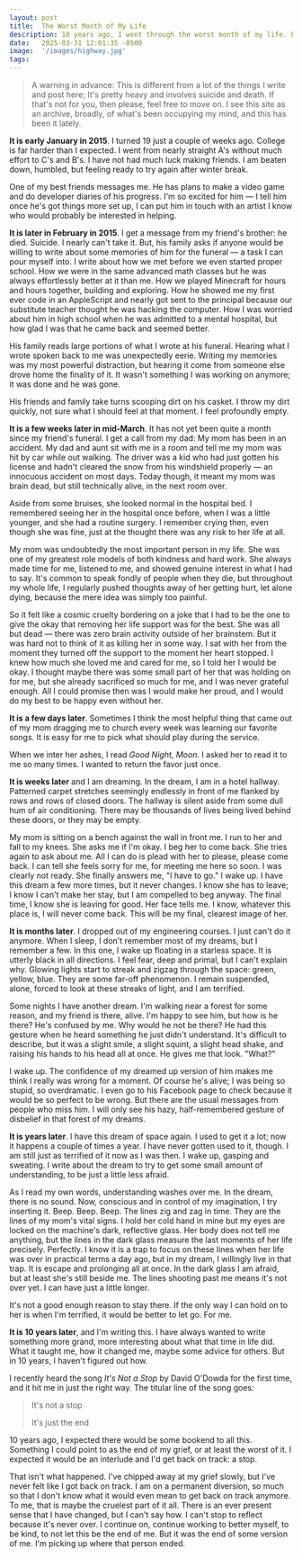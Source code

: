 ```yaml
---
layout: post
title:  The Worst Month of My Life
description: 10 years ago, I went through the worst month of my life. For 10 years, I've wanted to write something profound about it. In 10 years, I haven't figured out how. So, this is the next best thing.y
date:   2025-03-31 12:01:35 -0500
image:  '/images/highway.jpg'
tags:   
---
```


> A warning in advance: This is different from a lot of the things I write and post here; It's pretty heavy and involves suicide and death. If that's not for you, then please, feel free to move on. I see this site as an archive, broadly, of what's been occupying my mind, and this has been it lately. 

**It is early January in 2015**. I turned 19 just a couple of weeks ago. College is far harder than I expected. I went from nearly straight A's without much effort to C's and B's. I have not had much luck making friends. I am beaten down, humbled, but feeling ready to try again after winter break. 

One of my best friends messages me. He has plans to make a video game and do developer diaries of his progress. I'm so excited for him — I tell him once he's got things more set up, I can put him in touch with an artist I know who would probably be interested in helping. 

**It is later in February in 2015**. I get a message from my friend's brother: he died. Suicide. I nearly can't take it. But, his family asks if anyone would be willing to write about some memories of him for the funeral — a task I can pour myself into. I write about how we met before we even started proper school. How we were in the same advanced math classes but he was always effortlessly better at it than me. How we played Minecraft for hours and hours together, building and exploring. How he showed me my first ever code in an AppleScript and nearly got sent to the principal because our substitute teacher thought he was hacking the computer. How I was worried about him in high school when he was admitted to a mental hospital, but how glad I was that he came back and seemed better. 

His family reads large portions of what I wrote at his funeral. Hearing what I wrote spoken back to me was unexpectedly eerie. Writing my memories was my most powerful distraction, but hearing it come from someone else drove home the finality of it. It wasn't something I was working on anymore; it was done and he was gone. 

His friends and family take turns scooping dirt on his casket. I throw my dirt quickly, not sure what I should feel at that moment. I feel profoundly empty. 

**It is a few weeks later in mid-March**. It has not yet been quite a month since my friend's funeral. I get a call from my dad: My mom has been in an accident. My dad and aunt sit with me in a room and tell me my mom was hit by car while out walking. The driver was a kid who had just gotten his license and hadn't cleared the snow from his windshield properly — an innocuous accident on most days. Today though, it meant my mom was brain dead, but still technically alive, in the next room over. 

Aside from some bruises, she looked normal in the hospital bed. I remembered seeing her in the hospital once before, when I was a little younger, and she had a routine surgery. I remember crying then, even though she was fine, just at the thought there was any risk to her life at all. 

My mom was undoubtedly the most important person in my life. She was one of my greatest role models of both kindness and hard work. She always made time for me, listened to me, and showed genuine interest in what I had to say. It's common to speak fondly of people when they die, but throughout my whole life, I regularly pushed thoughts away of her getting hurt, let alone dying, because the mere idea was simply too painful. 

So it felt like a cosmic cruelty bordering on a joke that I had to be the one to give the okay that removing her life support was for the best. She was all but dead — there was zero brain activity outside of her brainstem. But it was hard not to think of it as killing her in some way. I sat with her from the moment they turned off the support to the moment her heart stopped. I knew how much she loved me and cared for me, so I told her I would be okay. I thought maybe there was some small part of her that was holding on for me, but she already sacrificed so much for me, and I was never grateful enough. All I could promise then was I would make her proud, and I would do my best to be happy even without her.   

**It is a few days later**. Sometimes I think the most helpful thing that came out of my mom dragging me to church every week was learning our favorite songs. It is easy for me to pick what should play during the service. 

When we inter her ashes, I read *Good Night, Moon*. I asked her to read it to me so many times. I wanted to return the favor just once. 

**It is weeks later** and I am dreaming. In the dream, I am in a hotel hallway. Patterned carpet stretches seemingly endlessly in front of me flanked by rows and rows of closed doors. The hallway is silent aside from some dull hum of air conditioning. There may be thousands of lives being lived behind these doors, or they may be empty. 

My mom is sitting on a bench against the wall in front me. I run to her and fall to my knees. She asks me if I'm okay. I beg her to come back. She tries again to ask about me. All I can do is plead with her to please, please come back. I can tell she feels sorry for me, for meeting me here so soon. I was clearly not ready. She finally answers me, "I have to go." I wake up. I have this dream a few more times, but it never changes. I know she has to leave; I know I can't make her stay, but I am compelled to beg anyway. The final time, I know she is leaving for good. Her face tells me. I know, whatever this place is, I will never come back. This will be my final, clearest image of her. 

**It is months later**. I dropped out of my engineering courses. I just can't do it anymore. When I sleep, I don't remember most of my dreams, but I remember a few. In this one, I wake up floating in a starless space. It is utterly black in all directions. I feel fear, deep and primal, but I can't explain why. Glowing lights start to streak and zigzag through the space: green, yellow, blue. They are some far-off phenomenon. I remain suspended, alone, forced to look at these streaks of light, and I am terrified. 

Some nights I have another dream. I'm walking near a forest for some reason, and my friend is there, alive. I'm happy to see him, but how is he there? He's confused by me. Why would he not be there? He had this gesture when he heard something he just didn't understand. It's difficult to describe, but it was a slight smile, a slight squint, a slight head shake, and raising his hands to his head all at once. He gives me that look. "What?"

I wake up. The confidence of my dreamed up version of him makes me think I really was wrong for a moment. Of course he's alive; I was being so stupid, so overdramatic. I even go to his Facebook page to check because it would be so perfect to be wrong. But there are the usual messages from people who miss him. I will only see his hazy, half-remembered gesture of disbelief in that forest of my dreams. 

**It is years later**. I have this dream of space again. I used to get it a lot; now it happens a couple of times a year. I have never gotten used to it, though. I am still just as terrified of it now as I was then. I wake up, gasping and sweating. I write about the dream to try to get some small amount of understanding, to be just a little less afraid. 

As I read my own words, understanding washes over me. In the dream, there is no sound. Now, conscious and in control of my imagination, I try inserting it. Beep. Beep. Beep. The lines zig and zag in time. They are the lines of my mom's vital signs. I hold her cold hand in mine but my eyes are locked on the machine's dark, reflective glass. Her body does not tell me anything, but the lines in the dark glass measure the last moments of her life precisely. Perfectly. I know it is a trap to focus on these lines when her life was over in practical terms a day ago, but in my dream, I willingly live in that trap. It is escape and prolonging all at once. In the dark glass I am afraid, but at least she's still beside me. The lines shooting past me means it's not over yet. I can have just a little longer. 

It's not a good enough reason to stay there. If the only way I can hold on to her is when I'm terrified, it would be better to let go. For me. 

**It is 10 years later**, and I'm writing this. I have always wanted to write something more grand, more interesting about what that time in life did. What it taught me, how it changed me, maybe some advice for others. But in 10 years, I haven't figured out how. 

I recently heard the song *It's Not a Stop* by David O'Dowda for the first time, and it hit me in just the right way. The titular line of the song goes:

> It's not a stop
> 
> It's just the end

10 years ago, I expected there would be some bookend to all this. Something I could point to as the end of my grief, or at least the worst of it. I expected it would be an interlude and I'd get back on track: a stop.

That isn't what happened. I've chipped away at my grief slowly, but I've never felt like I got back on track. I am on a permanent diversion, so much so that I don't know what it would even mean to get back on track anymore. To me, that is maybe the cruelest part of it all. There is an ever present sense that I have changed, but I can't say how. I can't stop to reflect because it's never over. I continue on, continue working to better myself, to be kind, to not let this be the end of me. But it was the end of some version of me. I'm picking up where that person ended. 